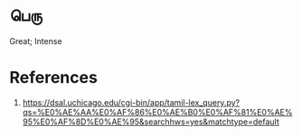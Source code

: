 # பெரு
Great; Intense


# References
1. https://dsal.uchicago.edu/cgi-bin/app/tamil-lex_query.py?qs=%E0%AE%AA%E0%AF%86%E0%AE%B0%E0%AF%81%E0%AE%95%E0%AF%8D%E0%AE%95&searchhws=yes&matchtype=default
